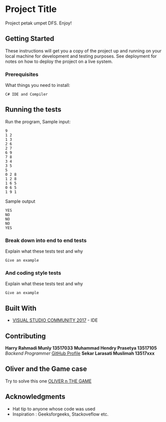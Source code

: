 # Project Title

Project petak umpet DFS. Enjoy!

## Getting Started

These instructions will get you a copy of the project up and running on your local machine for development and testing purposes. See deployment for notes on how to deploy the project on a live system.

### Prerequisites

What things you need to install:

```
C# IDE and Compiler
```

## Running the tests

Run the program,
Sample input:

```
9
1 2
1 3
2 6
2 7
6 9
7 8
3 4
3 5
5
0 2 8
1 2 8
1 6 5
0 6 5
1 9 1
```

Sample output
```
YES
NO
NO
NO
YES
```

### Break down into end to end tests

Explain what these tests test and why

```
Give an example
```

### And coding style tests

Explain what these tests test and why

```
Give an example
```

## Built With

* [VISUAL STUDIO COMMUNITY 2017](http://) - IDE

## Contributing

**Harry Rahmadi Munly 13517033**
**Muhammad Hendry Prasetya 13517105** *Backend Programmer* [GitHub Profile](https://github.com/hendpraz)
**Sekar Larasati Muslimah 13517xxx**

## Oliver and the Game case

Try to solve this one [OLIVER n THE GAME](https://www.hackerearth.com/practice/algorithms/graphs/topological-sort/practice-problems/algorithm/oliver-and-the-game-3/description)

## Acknowledgments

* Hat tip to anyone whose code was used
* Inspiration : Geeksforgeeks, Stackoveflow etc.

